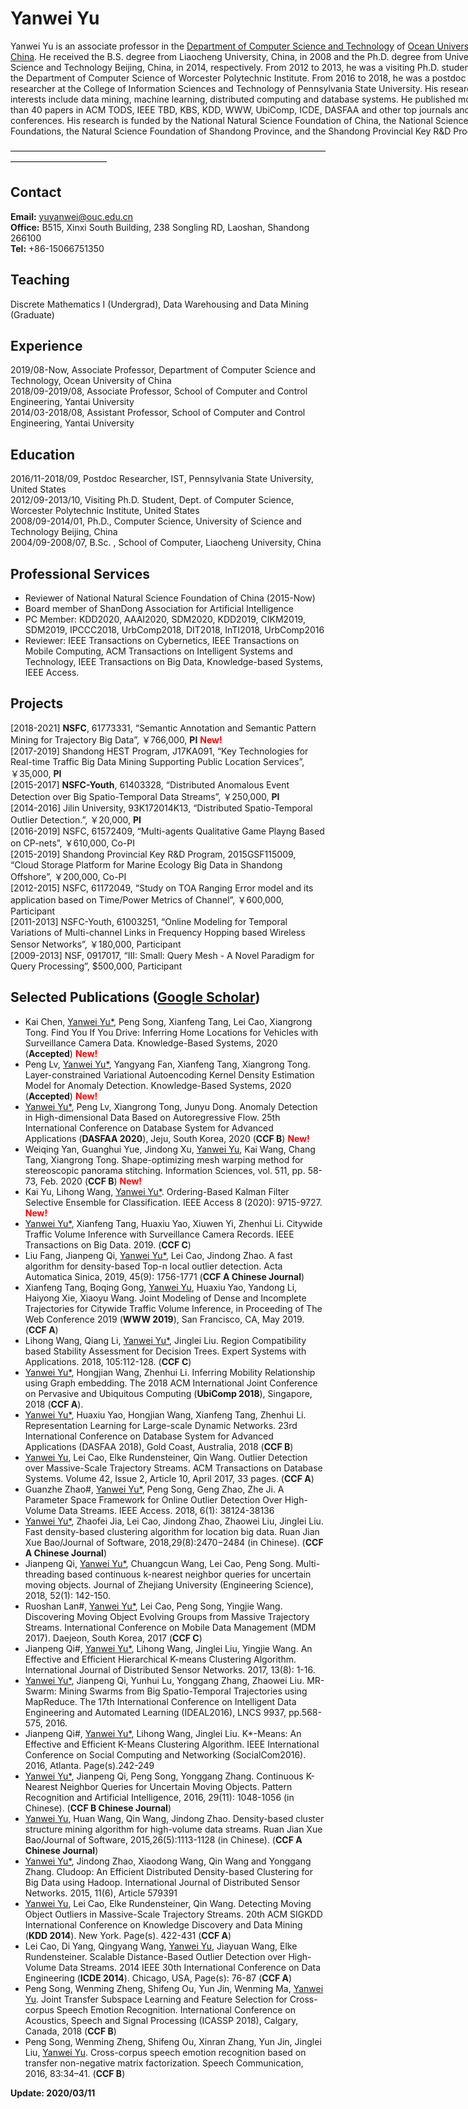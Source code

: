 # Yanwei Yu  

<p style="width:970px;">
    <img src="/yu.jpg" align="right" width="180" hspace="5" vspace="5">
    Yanwei Yu is an associate professor in the <a href="http://it.ouc.edu.cn/">Department of Computer Science and Technology</a> of <a href="http://www.ouc.edu.cn/">Ocean University of China</a>. He received the B.S. degree from Liaocheng University, China, in 2008 and the Ph.D. degree from University of Science and Technology Beijing, China, in 2014, respectively. From 2012 to 2013, he was a visiting Ph.D. student at the Department of Computer Science of Worcester Polytechnic Institute. From 2016 to 2018, he was a postdoc researcher at the College of Information Sciences and Technology of Pennsylvania State University. His research interests include data mining, machine learning, distributed computing and database systems. He published more than 40 papers in ACM TODS, IEEE TBD, KBS, KDD, WWW, UbiComp, ICDE, DASFAA and other top journals and conferences. His research is funded by the National Natural Science Foundation of China, the National Science Foundations, the Natural Science Foundation of Shandong Province, and the Shandong Provincial Key R&D Program. 
</p>

———————————————————————————————————————————————

## Contact
**Email:** yuyanwei@ouc.edu.cn   
**Office:** B515, Xinxi South Building, 238 Songling RD, Laoshan, Shandong 266100   
**Tel:** +86-15066751350    

## Teaching
Discrete Mathematics I (Undergrad), Data Warehousing and Data Mining (Graduate) 

## Experience
2019/08-Now, Associate Professor, Department of Computer Science and Technology, Ocean University of China  
2018/09-2019/08, Associate Professor, School of Computer and Control Engineering, Yantai University   
2014/03-2018/08, Assistant Professor, School of Computer and Control Engineering, Yantai University  

## Education
2016/11-2018/09, Postdoc Researcher, IST, Pennsylvania State University, United States   
2012/09-2013/10, Visiting Ph.D. Student, Dept. of Computer Science, Worcester Polytechnic Institute, United States    
2008/09-2014/01, Ph.D., Computer Science, University of Science and Technology Beijing, China      
2004/09-2008/07, B.Sc. , School of Computer, Liaocheng University, China   

## Professional Services
+ Reviewer of National Natural Science Foundation of China (2015-Now)  
+ Board member of ShanDong Association for Artificial Intelligence    
+ PC Member: KDD2020, AAAI2020, SDM2020, KDD2019, CIKM2019, SDM2019, IPCCC2018, UrbComp2018, DIT2018, InTI2018, UrbComp2016   
+ Reviewer: IEEE Transactions on Cybernetics, IEEE Transactions on Mobile Computing, ACM Transactions on Intelligent Systems and Technology, IEEE Transactions on Big Data, Knowledge-based Systems, IEEE Access.    

## Projects
[2018-2021] **NSFC**, 61773331, “Semantic Annotation and Semantic Pattern Mining for Trajectory Big Data”, ￥766,000, **PI** <span style="color:red;">**New!**</span>   
[2017-2019] Shandong HEST Program, J17KA091, “Key Technologies for Real-time Traffic Big Data Mining Supporting Public Location Services”, ￥35,000, **PI**  
[2015-2017] **NSFC-Youth**, 61403328, “Distributed Anomalous Event Detection over Big Spatio-Temporal Data Streams”, ￥250,000, **PI**  
[2014-2016] Jilin University, 93K172014K13, “Distributed Spatio-Temporal Outlier Detection.”, ￥20,000, **PI**  
[2016-2019] NSFC, 61572409, “Multi-agents Qualitative Game Playng Based on CP-nets”, ￥610,000, Co-PI  
[2015-2019] Shandong Provincial Key R&D Program, 2015GSF115009, “Cloud Storage Platform for Marine Ecology Big Data in Shandong Offshore”, ￥200,000, Co-PI  
[2012-2015] NSFC, 61172049, “Study on TOA Ranging Error model and its application based on Time/Power Metrics of Channel”, ￥600,000, Participant  
[2011-2013] NSFC-Youth, 61003251, “Online Modeling for Temporal Variations of Multi-channel Links in Frequency Hopping based Wireless Sensor Networks”, ￥180,000, Participant  
[2009-2013] NSF, 0917017, “III: Small: Query Mesh - A Novel Paradigm for Query Processing”, $500,000, Participant  

## Selected Publications (<a href="https://scholar.google.com/citations?user=8RXF4Q4AAAAJ&hl=en">Google Scholar</a>) 
* Kai Chen, <u>Yanwei Yu*</u>, Peng Song, Xianfeng Tang, Lei Cao, Xiangrong Tong. Find You If You Drive: Inferring Home Locations for Vehicles with Surveillance Camera Data.  Knowledge-Based Systems, 2020 (**Accepted**) <span style="color:red;">**New!**</span>  
* Peng Lv, <u>Yanwei Yu*</u>, Yangyang Fan, Xianfeng Tang, Xiangrong Tong. Layer-constrained Variational Autoencoding Kernel Density Estimation Model for Anomaly Detection. Knowledge-Based Systems, 2020 (**Accepted**) <span style="color:red;">**New!**</span>  
* <u>Yanwei Yu*</u>, Peng Lv, Xiangrong Tong, Junyu Dong. Anomaly Detection in High-dimensional Data Based on Autoregressive Flow. 25th International Conference on Database System for Advanced Applications (**DASFAA 2020**), Jeju, South Korea, 2020 (**CCF B**) <span style="color:red;">**New!**</span>   
* Weiqing Yan, Guanghui Yue, Jindong Xu, <u>Yanwei Yu</u>, Kai Wang, Chang Tang, Xiangrong Tong. Shape-optimizing mesh warping method for stereoscopic panorama stitching. Information Sciences, vol. 511, pp. 58-73, Feb. 2020 (**CCF B**) <span style="color:red;">**New!**</span>  
* Kai Yu, Lihong Wang, <u>Yanwei Yu*</u>. Ordering-Based Kalman Filter Selective Ensemble for Classification. IEEE Access 8 (2020): 9715-9727. <span style="color:red;">**New!**</span>  
* <u>Yanwei Yu*</u>, Xianfeng Tang, Huaxiu Yao, Xiuwen Yi, Zhenhui Li. Citywide Traffic Volume Inference with Surveillance Camera Records. IEEE Transactions on Big Data. 2019. (**CCF C**)     
* Liu Fang, Jianpeng Qi, <u>Yanwei Yu*</u>, Lei Cao, Jindong Zhao. A fast algorithm for density-based Top-n local outlier detection. Acta Automatica Sinica, 2019, 45(9): 1756-1771 (**CCF A Chinese Journal**) 
* Xianfeng Tang, Boqing Gong, <u>Yanwei Yu</u>, Huaxiu Yao, Yandong Li, Haiyong Xie, Xiaoyu Wang. Joint Modeling of Dense and Incomplete Trajectories for Citywide Traffic Volume Inference, in Proceeding of The Web Conference 2019 (**WWW 2019**), San Francisco, CA, May 2019. (**CCF A**)   
* Lihong Wang, Qiang Li, <u>Yanwei Yu*</u>, Jinglei Liu. Region Compatibility based Stability Assessment for Decision Trees. Expert Systems with Applications. 2018, 105:112-128. (**CCF C**)   
* <u>Yanwei Yu*</u>, Hongjian Wang, Zhenhui Li. Inferring Mobility Relationship using Graph embedding. The 2018 ACM International Joint Conference on Pervasive and Ubiquitous Computing (**UbiComp 2018**), Singapore, 2018 (**CCF A**).  
* <u>Yanwei Yu*</u>, Huaxiu Yao, Hongjian Wang, Xianfeng Tang, Zhenhui Li. Representation Learning for Large-scale Dynamic Networks. 23rd International Conference on Database System for Advanced Applications (DASFAA 2018), Gold Coast, Australia, 2018 (**CCF B**)   
* <u>Yanwei Yu</u>, Lei Cao, Elke Rundensteiner, Qin Wang. Outlier Detection over Massive-Scale Trajectory Streams. ACM Transactions on Database Systems. Volume 42, Issue 2, Article 10, April 2017, 33 pages. (**CCF A**)  
* Guanzhe Zhao#, <u>Yanwei Yu*</u>, Peng Song, Geng Zhao, Zhe Ji. A Parameter Space Framework for Online Outlier Detection Over High-Volume Data Streams. IEEE Access. 2018, 6(1): 38124-38136 
* <u>Yanwei Yu*</u>, Zhaofei Jia, Lei Cao, Jindong Zhao, Zhaowei Liu, Jinglei Liu. Fast density-based clustering algorithm for location big data. Ruan Jian Xue Bao/Journal of Software, 2018,29(8):2470−2484 (in Chinese). (**CCF A Chinese Journal**)
* Jianpeng Qi, <u>Yanwei Yu*</u>, Chuangcun Wang, Lei Cao, Peng Song. Multi-threading based continuous k-nearest neighbor queries for uncertain moving objects. Journal of Zhejiang University (Engineering Science), 2018, 52(1): 142-150. 
* Ruoshan Lan#, <u>Yanwei Yu*</u>, Lei Cao, Peng Song, Yingjie Wang. Discovering Moving Object Evolving Groups from Massive Trajectory Streams. International Conference on Mobile Data Management (MDM 2017). Daejeon, South Korea, 2017 (**CCF C**)  
* Jianpeng Qi#, <u>Yanwei Yu*</u>, Lihong Wang, Jinglei Liu, Yingjie Wang. An Effective and Efficient Hierarchical K-means Clustering Algorithm. International Journal of Distributed Sensor Networks. 2017, 13(8): 1-16. 
* <u>Yanwei Yu*</u>, Jianpeng Qi, Yunhui Lu, Yonggang Zhang, Zhaowei Liu. MR-Swarm: Mining Swarms from Big Spatio-Temporal Trajectories using MapReduce. The 17th International Conference on Intelligent Data Engineering and Automated Learning (IDEAL2016), LNCS 9937, pp.568-575, 2016.   
* Jianpeng Qi#, <u>Yanwei Yu*</u>, Lihong Wang, Jinglei Liu. K*-Means: An Effective and Efficient K-Means Clustering Algorithm. IEEE International Conference on Social Computing and Networking (SocialCom2016). 2016, Atlanta. Page(s).242-249   
* <u>Yanwei Yu*</u>, Jianpeng Qi, Peng Song, Yonggang Zhang. Continuous K-Nearest Neighbor Queries for Uncertain Moving Objects. Pattern Recognition and Artificial Intelligence, 2016, 29(11): 1048-1056 (in Chinese). (**CCF B Chinese Journal**)  
* <u>Yanwei Yu</u>, Huan Wang, Qin Wang, Jindong Zhao. Density-based cluster structure mining algorithm for high-volume data streams. Ruan Jian Xue Bao/Journal of Software, 2015,26(5):1113-1128 (in Chinese). (**CCF A Chinese Journal**)  
* <u>Yanwei Yu*</u>, Jindong Zhao, Xiaodong Wang, Qin Wang and Yonggang Zhang. Cludoop: An Efficient Distributed Density-based Clustering for Big Data using Hadoop. International Journal of Distributed Sensor Networks. 2015, 11(6), Article 579391  
* <u>Yanwei Yu</u>, Lei Cao, Elke Rundensteiner, Qin Wang. Detecting Moving Object Outliers in Massive-Scale Trajectory Streams. 20th ACM SIGKDD International Conference on Knowledge Discovery and Data Mining (**KDD 2014**). New York. Page(s). 422-431 (**CCF A**)  
* Lei Cao, Di Yang, Qingyang Wang, <u>Yanwei Yu</u>, Jiayuan Wang, Elke Rundensteiner. Scalable Distance-Based Outlier Detection over High-Volume Data Streams. 2014 IEEE 30th International Conference on Data Engineering (**ICDE 2014**). Chicago, USA, Page(s): 76-87 (**CCF A**) 
* Peng Song, Wenming Zheng, Shifeng Ou, Yun Jin, Wenming Ma, <u>Yanwei Yu</u>. Joint Transfer Subspace Learning and Feature Selection for Cross-corpus Speech Emotion Recognition.  International Conference on Acoustics, Speech and Signal Processing (ICASSP 2018), Calgary, Canada, 2018 (**CCF B**)  
* Peng Song, Wenming Zheng, Shifeng Ou, Xinran Zhang, Yun Jin, Jinglei Liu, <u>Yanwei Yu</u>. Cross-corpus speech emotion recognition based on transfer non-negative matrix factorization. Speech Communication, 2016, 83:34–41. (**CCF B**) 


**Update: 2020/03/11**
